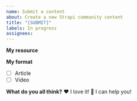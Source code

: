 ```yaml
---
name: Submit a content
about: Create a new Strapi community content
title: "[SUBMIT]"
labels: In progress
assignees:
---
```


**My resource**
<!--
Hello 👋 Thank you for submitting a topic.

Before you start, please make sure your issue is understandable and reproducible.
To make your issue readable make sure you use valid Markdown syntax.

Please describe what your resource will be about. (article or video).
-->

**My format**

- [ ] Article
- [ ] Video

**What do you all think?**
❤️ I love it!
🚀 I can help you!
